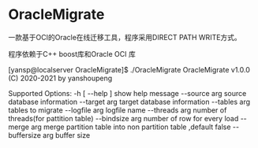 # OracleMigrate
一款基于OCI的Oracle在线迁移工具，程序采用DIRECT PATH WRITE方式。

程序依赖于C++  boost库和Oracle OCI 库

[yansp@localserver OracleMigrate]$ ./OracleMigrate 
OracleMigrate v1.0.0 (C) 2020-2021 by yanshoupeng

Supported Options:
  -h [ --help ]         show help message
  --source arg           source database information
  --target arg          target database information
  --tables arg          tables to migrate
  --logfile arg         logfile name
  --threads arg         number of threads(for pattition table)
  --bindsize arg        number of row  for every load
  --merge arg           merge partition table into non partition table ,default
                        false
  --buffersize arg      buffer size 


